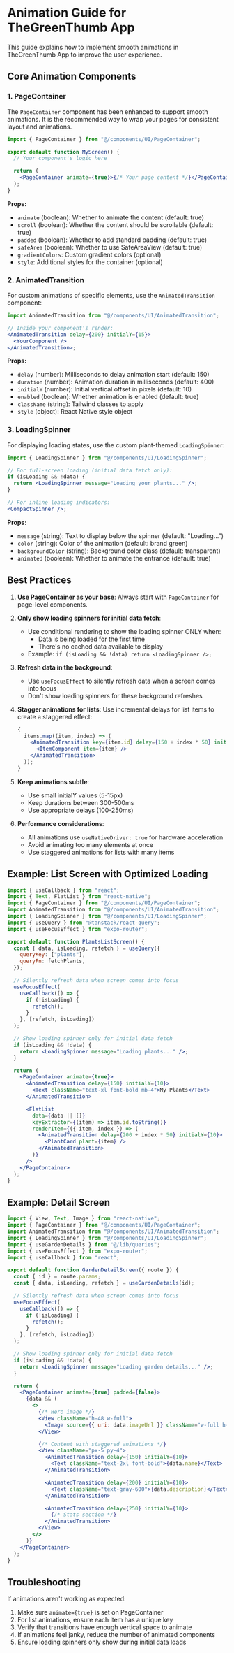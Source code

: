 # Animation Guide for TheGreenThumb App

This guide explains how to implement smooth animations in TheGreenThumb App to improve the user experience.

## Core Animation Components

### 1. PageContainer

The `PageContainer` component has been enhanced to support smooth animations. It is the recommended way to wrap your pages for consistent layout and animations.

```jsx
import { PageContainer } from "@/components/UI/PageContainer";

export default function MyScreen() {
  // Your component's logic here

  return (
    <PageContainer animate={true}>{/* Your page content */}</PageContainer>
  );
}
```

**Props:**

- `animate` (boolean): Whether to animate the content (default: true)
- `scroll` (boolean): Whether the content should be scrollable (default: true)
- `padded` (boolean): Whether to add standard padding (default: true)
- `safeArea` (boolean): Whether to use SafeAreaView (default: true)
- `gradientColors`: Custom gradient colors (optional)
- `style`: Additional styles for the container (optional)

### 2. AnimatedTransition

For custom animations of specific elements, use the `AnimatedTransition` component:

```jsx
import AnimatedTransition from "@/components/UI/AnimatedTransition";

// Inside your component's render:
<AnimatedTransition delay={200} initialY={15}>
  <YourComponent />
</AnimatedTransition>;
```

**Props:**

- `delay` (number): Milliseconds to delay animation start (default: 150)
- `duration` (number): Animation duration in milliseconds (default: 400)
- `initialY` (number): Initial vertical offset in pixels (default: 10)
- `enabled` (boolean): Whether animation is enabled (default: true)
- `className` (string): Tailwind classes to apply
- `style` (object): React Native style object

### 3. LoadingSpinner

For displaying loading states, use the custom plant-themed `LoadingSpinner`:

```jsx
import { LoadingSpinner } from "@/components/UI/LoadingSpinner";

// For full-screen loading (initial data fetch only):
if (isLoading && !data) {
  return <LoadingSpinner message="Loading your plants..." />;
}

// For inline loading indicators:
<CompactSpinner />;
```

**Props:**

- `message` (string): Text to display below the spinner (default: "Loading...")
- `color` (string): Color of the animation (default: brand green)
- `backgroundColor` (string): Background color class (default: transparent)
- `animated` (boolean): Whether to animate the entrance (default: true)

## Best Practices

1. **Use PageContainer as your base**:
   Always start with `PageContainer` for page-level components.

2. **Only show loading spinners for initial data fetch**:

   - Use conditional rendering to show the loading spinner ONLY when:
     - Data is being loaded for the first time
     - There's no cached data available to display
   - Example: `if (isLoading && !data) return <LoadingSpinner />;`

3. **Refresh data in the background**:

   - Use `useFocusEffect` to silently refresh data when a screen comes into focus
   - Don't show loading spinners for these background refreshes

4. **Stagger animations for lists**:
   Use incremental delays for list items to create a staggered effect:

   ```jsx
   {
     items.map((item, index) => (
       <AnimatedTransition key={item.id} delay={150 + index * 50} initialY={10}>
         <ItemComponent item={item} />
       </AnimatedTransition>
     ));
   }
   ```

5. **Keep animations subtle**:

   - Use small initialY values (5-15px)
   - Keep durations between 300-500ms
   - Use appropriate delays (100-250ms)

6. **Performance considerations**:
   - All animations use `useNativeDriver: true` for hardware acceleration
   - Avoid animating too many elements at once
   - Use staggered animations for lists with many items

## Example: List Screen with Optimized Loading

```jsx
import { useCallback } from "react";
import { Text, FlatList } from "react-native";
import { PageContainer } from "@/components/UI/PageContainer";
import AnimatedTransition from "@/components/UI/AnimatedTransition";
import { LoadingSpinner } from "@/components/UI/LoadingSpinner";
import { useQuery } from "@tanstack/react-query";
import { useFocusEffect } from "expo-router";

export default function PlantsListScreen() {
  const { data, isLoading, refetch } = useQuery({
    queryKey: ["plants"],
    queryFn: fetchPlants,
  });

  // Silently refresh data when screen comes into focus
  useFocusEffect(
    useCallback(() => {
      if (!isLoading) {
        refetch();
      }
    }, [refetch, isLoading])
  );

  // Show loading spinner only for initial data fetch
  if (isLoading && !data) {
    return <LoadingSpinner message="Loading plants..." />;
  }

  return (
    <PageContainer animate={true}>
      <AnimatedTransition delay={150} initialY={10}>
        <Text className="text-xl font-bold mb-4">My Plants</Text>
      </AnimatedTransition>

      <FlatList
        data={data || []}
        keyExtractor={(item) => item.id.toString()}
        renderItem={({ item, index }) => (
          <AnimatedTransition delay={200 + index * 50} initialY={10}>
            <PlantCard plant={item} />
          </AnimatedTransition>
        )}
      />
    </PageContainer>
  );
}
```

## Example: Detail Screen

```jsx
import { View, Text, Image } from "react-native";
import { PageContainer } from "@/components/UI/PageContainer";
import AnimatedTransition from "@/components/UI/AnimatedTransition";
import { LoadingSpinner } from "@/components/UI/LoadingSpinner";
import { useGardenDetails } from "@/lib/queries";
import { useFocusEffect } from "expo-router";
import { useCallback } from "react";

export default function GardenDetailScreen({ route }) {
  const { id } = route.params;
  const { data, isLoading, refetch } = useGardenDetails(id);

  // Silently refresh data when screen comes into focus
  useFocusEffect(
    useCallback(() => {
      if (!isLoading) {
        refetch();
      }
    }, [refetch, isLoading])
  );

  // Show loading spinner only for initial data fetch
  if (isLoading && !data) {
    return <LoadingSpinner message="Loading garden details..." />;
  }

  return (
    <PageContainer animate={true} padded={false}>
      {data && (
        <>
          {/* Hero image */}
          <View className="h-48 w-full">
            <Image source={{ uri: data.imageUrl }} className="w-full h-full" />
          </View>

          {/* Content with staggered animations */}
          <View className="px-5 py-4">
            <AnimatedTransition delay={150} initialY={10}>
              <Text className="text-2xl font-bold">{data.name}</Text>
            </AnimatedTransition>

            <AnimatedTransition delay={200} initialY={10}>
              <Text className="text-gray-600">{data.description}</Text>
            </AnimatedTransition>

            <AnimatedTransition delay={250} initialY={10}>
              {/* Stats section */}
            </AnimatedTransition>
          </View>
        </>
      )}
    </PageContainer>
  );
}
```

## Troubleshooting

If animations aren't working as expected:

1. Make sure `animate={true}` is set on PageContainer
2. For list animations, ensure each item has a unique key
3. Verify that transitions have enough vertical space to animate
4. If animations feel janky, reduce the number of animated components
5. Ensure loading spinners only show during initial data loads
